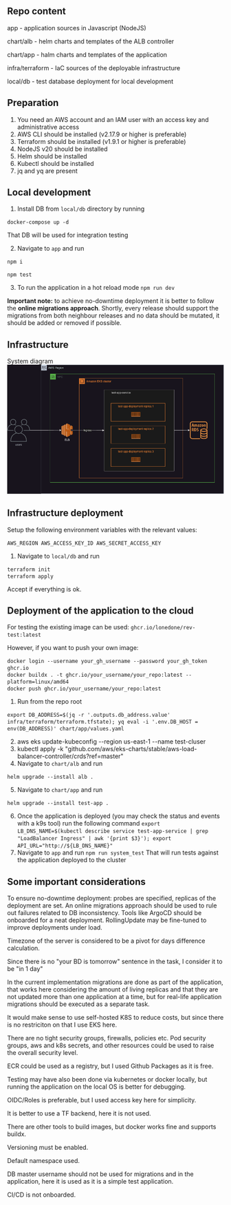 ## Repo content

app             - application sources in Javascript (NodeJS)

chart/alb       - helm charts and templates of the ALB controller

chart/app       - halm charts and templates of the application

infra/terraform - IaC sources of the deployable infrastructure

local/db        - test database deployment for local development

## Preparation

1. You need an AWS account and an IAM user with an access key and administrative access
2. AWS CLI should be installed (v2.17.9 or higher is preferable)
3. Terraform should be installed (v1.9.1 or higher is preferable)
4. NodeJS v20 should be installed
5. Helm should be installed
6. Kubectl should be installed
7. jq and yq are present

## Local development

1. Install DB from `local/db` directory by running
```
docker-compose up -d
```
That DB will be used for integration testing

2. Navigate to `app` and run
```
npm i
```
```
npm test
```

3. To run the application in a hot reload mode
`npm run dev`

**Important note:** to achieve no-downtime deployment it is better to follow the **online migrations approach**.
Shortly, every release should support the migrations from both neighbour releases and no data should be mutated, it should be added or removed if possible. 

## Infrastructure

System diagram
![System diagram](https://github.com/lonedone/rev-test/blob/main/system_diagram.png?raw=true)
## Infrastructure deployment

Setup the following environment variables with the relevant values:
```
AWS_REGION AWS_ACCESS_KEY_ID AWS_SECRET_ACCESS_KEY
```

1. Navigate to `local/db` and run
```
terraform init
terraform apply
```
Accept if everything is ok.

## Deployment of the application to the cloud

For testing the existing image can be used: `ghcr.io/lonedone/rev-test:latest`

However, if you want to push your own image:
```
docker login --username your_gh_username --password your_gh_token ghcr.io
docker buildx . -t ghcr.io/your_username/your_repo:latest --platform=linux/amd64
docker push ghcr.io/your_username/your_repo:latest
```

1. Run from the repo root
```
export DB_ADDRESS=$(jq -r '.outputs.db_address.value' infra/terraform/terraform.tfstate); yq eval -i '.env.DB_HOST = env(DB_ADDRESS)' chart/app/values.yaml
```
2. aws eks update-kubeconfig --region us-east-1 --name test-cluser  
3. kubectl apply -k "github.com/aws/eks-charts/stable/aws-load-balancer-controller/crds?ref=master"
4. Navigate to `chart/alb` and run 
```
helm upgrade --install alb . 
```
5. Navigate to `chart/app` and run 
```
helm upgrade --install test-app .
```
6. Once the application is deployed (you may check the status and events with a k9s tool) run the following command
`export LB_DNS_NAME=$(kubectl describe service test-app-service | grep "LoadBalancer Ingress" | awk '{print $3}'); export API_URL="http://${LB_DNS_NAME}"`
7. Navigate to `app` and run
`npm run system_test`
That will run tests against the application deployed to the cluster

## Some important considerations

To ensure no-downtime deployment: probes are specified, replicas of the deployment are set.
An online migrations approach should be used to rule out failures related to DB inconsistency.
Tools like ArgoCD should be onboarded for a neat deployment.
RollingUpdate may be fine-tuned to improve deployments under load.

Timezone of the server is considered to be a pivot for days difference calculation.

Since there is no "your BD is tomorrow" sentence in the task, I consider it to be "in 1 day"

In the current implementation migrations are done as part of the application, that works here considering the amount of living replicas and that they are not updated more than one application at a time, but for real-life application migrations should be executed as a separate task.

It would make sense to use self-hosted K8S to reduce costs, but since there is no restriciton on that I use EKS here.

There are no tight security groups, firewalls, policies etc. Pod security groups, aws and k8s secrets, and other resources could be used to raise the overall security level.

ECR could be used as a registry, but I used Github Packages as it is free.

Testing may have also been done via kubernetes or docker locally, but running the application on the local OS is better for debugging.

OIDC/Roles is preferable, but I used access key here for simplicity.

It is better to use a TF backend, here it is not used.

There are other tools to build images, but docker works fine and supports buildx.

Versioning must be enabled.

Default namespace used.

DB master username should not be used for migrations and in the application, here it is used as it is a simple test application.

CI/CD is not onboarded.
